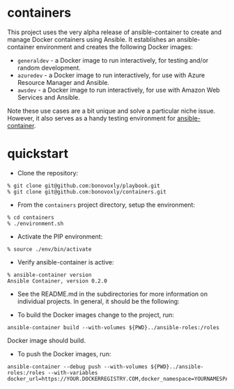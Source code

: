 # containers

This project uses the very alpha release of ansible-container to create and manage Docker containers using Ansible.  It establishes an ansible-container environment and creates the following Docker images:

- `generaldev` - a Docker image to run interactively, for testing and/or random development.
- `azuredev` - a Docker image to run interactively, for use with Azure Resource Manager and Ansible.
- `awsdev` - a Docker image to run interactively, for use with Amazon Web Services and Ansible.

Note these use cases are a bit unique and solve a particular niche issue.  However, it also serves as a handy testing environment for [ansible-container](https://github.com/ansible/ansible-container).

# quickstart

- Clone the repository:

```
% git clone git@github.com:bonovoxly/playbook.git
% git clone git@github.com:bonovoxly/containers.git
```

- From the `containers` project directory, setup the environment:

```
% cd containers
% ./environment.sh
```

- Activate the PIP environment:

```
% source ./env/bin/activate
```

- Verify ansible-container is active:

```
% ansible-container version
Ansible Container, version 0.2.0
```

- See the README.md in the subdirectories for more information on individual projects. In general, it should be the following:

- To build the Docker images change to the project, run:

```
ansible-container build --with-volumes ${PWD}../ansible-roles:/roles
```

Docker image should build.

- To push the Docker images, run:

```
ansible-container --debug push --with-volumes ${PWD}../ansible-roles:/roles --with-variables docker_url=https://YOUR.DOCKERREGISTRY.COM,docker_namespace=YOURNAMESPACE
```
